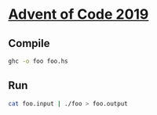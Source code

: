 # [Advent of Code 2019](https://adventofcode.com/2019)

## Compile

```sh
ghc -o foo foo.hs
```

## Run

```sh
cat foo.input | ./foo > foo.output
```
